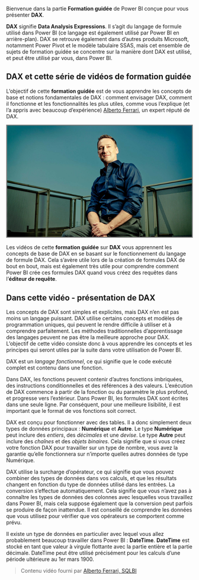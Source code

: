 Bienvenue dans la partie **Formation guidée** de Power BI conçue pour vous présenter **DAX**.

**DAX** signifie **Data Analysis Expressions**. Il s’agit du langage de formule utilisé dans Power BI (ce langage est également utilisé par Power BI en arrière-plan). DAX se retrouve également dans d’autres produits Microsoft, notamment Power Pivot et le modèle tabulaire SSAS, mais cet ensemble de sujets de formation guidée se concentre sur la manière dont DAX est utilisé, et peut être utilisé par vous, dans Power BI.

## <a name="dax-and-this-guided-learning-video-series"></a>DAX et cette série de vidéos de formation guidée
L’objectif de cette **formation guidée** est de vous apprendre les concepts de base et notions fondamentales de DAX : comment envisager DAX, comment il fonctionne et les fonctionnalités les plus utiles, comme vous l’explique (et l’a appris avec beaucoup d’expérience) [Alberto Ferrari](http://www.sqlbi.com/learning-dax/?utm_source=powerbi&utm_medium=marketing&utm_campaign=after-summit), un expert réputé de DAX.

![Portrait d’Alberto Ferrari](media/7-1-intro-to-dax/intro_dax_6_alberto_ferrari.png)

Les vidéos de cette **formation guidée** sur **DAX** vous apprennent les concepts de base de DAX en se basant sur le fonctionnement du langage de formule DAX. Cela s’avère utile lors de la création de formules DAX de bout en bout, mais est également très utile pour comprendre comment Power BI crée ces formules DAX quand vous créez des requêtes dans l’**éditeur de requête**.

## <a name="in-this-video---introduction-to-dax"></a>Dans cette vidéo - présentation de DAX
Les concepts de DAX sont simples et explicites, mais DAX n’en est pas moins un langage puissant. DAX utilise certains concepts et modèles de programmation uniques, qui peuvent le rendre difficile à utiliser et à comprendre parfaitement. Les méthodes traditionnelles d’apprentissage des langages peuvent ne pas être la meilleure approche pour DAX. L’objectif de cette vidéo consiste donc à vous apprendre les concepts et les principes qui seront utiles par la suite dans votre utilisation de Power BI.

DAX est un *langage fonctionnel*, ce qui signifie que le code exécuté complet est contenu dans une fonction.

Dans DAX, les fonctions peuvent contenir d’autres fonctions imbriquées, des instructions conditionnelles et des références à des valeurs. L’exécution de DAX commence à partir de la fonction ou du paramètre le plus profond, et progresse vers l’extérieur. Dans Power BI, les formules DAX sont écrites dans une seule ligne. Par conséquent, pour une meilleure lisibilité, il est important que le format de vos fonctions soit correct.

DAX est conçu pour fonctionner avec des tables. Il a donc simplement deux types de données principaux : **Numérique** et **Autre**. Le type **Numérique** peut inclure des *entiers*, des *décimales* et une *devise*. Le type **Autre** peut inclure des *chaînes* et des *objets binaires*. Cela signifie que si vous créez votre fonction DAX pour travailler sur un type de nombre, vous avez la garantie qu’elle fonctionnera sur n’importe quelles autres données de type Numérique.

DAX utilise la surcharge d’opérateur, ce qui signifie que vous pouvez combiner des types de données dans vos calculs, et que les résultats changent en fonction du type de données utilisé dans les entrées. La conversion s’effectue automatiquement. Cela signifie que vous n’avez pas à connaître les types de données des colonnes avec lesquelles vous travaillez dans Power BI, mais cela suppose également que la conversion peut parfois se produire de façon inattendue. Il est conseillé de comprendre les données que vous utilisez pour vérifier que vos opérateurs se comportent comme prévu.

Il existe un type de données en particulier avec lequel vous allez probablement beaucoup travailler dans Power BI : **DateTime**. **DateTime** est stocké en tant que valeur à virgule flottante avec la partie entière et la partie décimale. DateTime peut être utilisé précisément pour les calculs d’une période ultérieure au 1er mars 1900.

> Contenu vidéo fourni par [Alberto Ferrari, SQLBI](http://www.sqlbi.com/learning-dax/?utm_source=powerbi&utm_medium=marketing&utm_campaign=after-summit)
> 
> 

